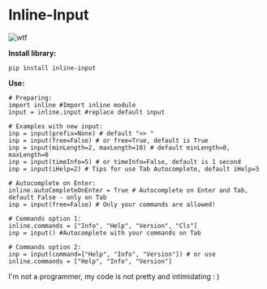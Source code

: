 # Inline-Input
![wtf](https://user-images.githubusercontent.com/75082388/162805166-ec0480cb-be5e-4463-9e1b-80bffd5b1f1c.png)


__Install library:__
```
pip install inline-input
```

__Use:__
```
# Preparing:
import inline #Import inline module
input = inline.input #replace default input

# Examples with new input:
inp = input(prefix=None) # default ">> "
inp = input(free=False) # or free=True, default is True
inp = input(minLength=2, maxLength=10) # default minLength=0, maxLength=0
inp = input(timeInfo=5) # or timeInfo=False, default is 1 second
inp = input(iHelp=2) # Tips for use Tab Autocomplete, default iHelp=3

# Autocomplete on Enter:
inline.autoCompleteOnEnter = True # Autocomplete on Enter and Tab, default False - only on Tab
inp = input(free=False) # Only your commands are allowed!

# Commands option 1:
inline.commands = ["Info", "Help", "Version", "Cls"]
inp = input() #Autocomplete with your commands on Tab

# Commands option 2:
inp = input(command=["Help", "Info", "Version"]) # or use inline.commands = ["Help", "Info", "Version"]
```

I'm not a programmer, my code is not pretty and intimidating : )
